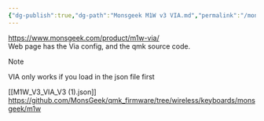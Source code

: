 ```yaml
---
{"dg-publish":true,"dg-path":"Monsgeek M1W v3 VIA.md","permalink":"/monsgeek-m1-w-v3-via/","tags":["assets"]}
---
```



<https://www.monsgeek.com/product/m1w-via/>  
Web page has the Via config, and the qmk source code.

> [!note]  
> VIA only works if you load in the json file first

[[M1W_V3_VIA_V3 (1).json]]  
<https://github.com/MonsGeek/qmk_firmware/tree/wireless/keyboards/monsgeek/m1w>
